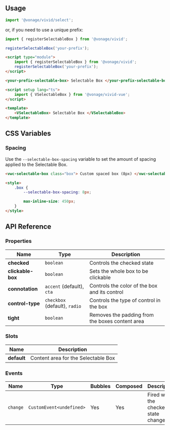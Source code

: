 ## Usage

<vwc-tabs>
<vwc-tab label="Web component"></vwc-tab>
<vwc-tab-panel>

```js
import '@vonage/vivid/select';
```

or, if you need to use a unique prefix:

```js
import { registerSelectableBox } from '@vonage/vivid';

registerSelectableBox('your-prefix');
```

```html preview
<script type="module">
	import { registerSelectableBox } from '@vonage/vivid';
	registerSelectableBox('your-prefix');
</script>

<your-prefix-selectable-box> Selectable Box </your-prefix-selectable-box>
```

</vwc-tab-panel>
<vwc-tab label="Vue"></vwc-tab>
<vwc-tab-panel>

```html
<script setup lang="ts">
	import { VSelectableBox } from '@vonage/vivid-vue';
</script>

<template>
	<VSelectableBox> Selectable Box </VSelectableBox>
</template>
```

</vwc-tab-panel>
</vwc-tabs>

## CSS Variables

### Spacing

Use the `--selectable-box-spacing` variable to set the amount of spacing applied to the Selectable Box.

```html preview
<vwc-selectable-box class="box"> Custom spaced box (8px) </vwc-selectable-box>

<style>
	.box {
		--selectable-box-spacing: 8px;

		max-inline-size: 450px;
	}
</style>
```

## API Reference

### Properties

<div class="table-wrapper">

| Name              | Type                          | Description                                     |
| ----------------- | ----------------------------- | ----------------------------------------------- |
| **checked**       | `boolean`                     | Controls the checked state                      |
| **clickable-box** | `boolean`                     | Sets the whole box to be clickable              |
| **connotation**   | `accent` (default), `cta`     | Controls the color of the box and its control   |
| **control-type**  | `checkbox` (default), `radio` | Controls the type of control in the box         |
| **tight**         | `boolean`                     | Removes the padding from the boxes content area |

</div>

### Slots

<div class="table-wrapper">

| Name        | Description                         |
| ----------- | ----------------------------------- |
| **default** | Content area for the Selectable Box |

</div>

### Events

<div class="table-wrapper">

| Name     | Type                     | Bubbles | Composed | Description                          |
| -------- | ------------------------ | ------- | -------- | ------------------------------------ |
| `change` | `CustomEvent<undefined>` | Yes     | Yes      | Fired when the checked state changes |

</div>
